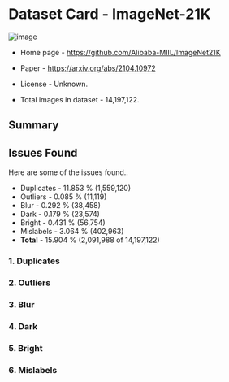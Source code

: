 # Dataset Card - ImageNet-21K
![image](https://external-content.duckduckgo.com/iu/?u=https%3A%2F%2Fi0.wp.com%2Fsyncedreview.com%2Fwp-content%2Fuploads%2F2019%2F02%2FImageNet-Title-Pic.jpg%3Fresize%3D750%252C300%26ssl%3D1&f=1&nofb=1&ipt=8108be3d9eec15cc3e677d7353eb9c80c7dcf5f0cfee46e7a546807924730de5&ipo=images)

+ Home page - https://github.com/Alibaba-MIIL/ImageNet21K

+ Paper - https://arxiv.org/abs/2104.10972

+ License - Unknown.

+ Total images in dataset - 14,197,122.

## Summary


## Issues Found
Here are some of the issues found..

+ Duplicates - 11.853 % (1,559,120)
+ Outliers - 0.085 % (11,119)
+ Blur - 0.292 % (38,458)
+ Dark - 0.179 % (23,574)
+ Bright - 0.431 % (56,754)
+ Mislabels - 3.064 % (402,963)
+ **Total** - 15.904 % (2,091,988 of 14,197,122)


### 1. Duplicates

### 2. Outliers

### 3. Blur

### 4. Dark

### 5. Bright

### 6. Mislabels
